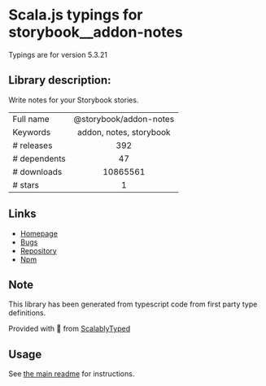 
# Scala.js typings for storybook__addon-notes

Typings are for version 5.3.21

## Library description:
Write notes for your Storybook stories.

|                    |                 |
| ------------------ | :-------------: |
| Full name          | @storybook/addon-notes |
| Keywords           | addon, notes, storybook |
| # releases         | 392 |
| # dependents       | 47 |
| # downloads        | 10865561 |
| # stars            | 1 |

## Links
- [Homepage](https://github.com/storybookjs/storybook#readme)
- [Bugs](https://github.com/storybookjs/storybook/issues)
- [Repository](https://github.com/storybookjs/storybook)
- [Npm](https://www.npmjs.com/package/%40storybook%2Faddon-notes)
    


## Note
This library has been generated from typescript code from first party type definitions.

Provided with :purple_heart: from [ScalablyTyped](https://github.com/oyvindberg/ScalablyTyped)

## Usage
See [the main readme](../../readme.md) for instructions.


